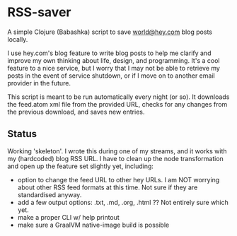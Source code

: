 # RSS-saver
A simple Clojure (Babashka) script to save world@hey.com blog posts locally.

I use hey.com's blog feature to write blog posts to help me clarify and improve my own thinking about life, design, and programming. It's a cool feature to a nice service, but I worry that I may not be able to retrieve my posts in the event of service shutdown, or if I move on to another email provider in the future.

This script is meant to be run automatically every night (or so). It downloads the feed.atom xml file from the provided URL, checks for any changes from the previous download, and saves new entries.

## Status
Working 'skeleton'. I wrote this during one of my streams, and it works with my (hardcoded) blog RSS URL. I have to clean up the node transformation and open up the feature set slightly yet, including:

 - option to change the feed URL to other hey URLs. I am NOT worrying about other RSS feed formats at this time. Not sure if they are standardised anyway.
 - add a few output options: .txt, .md, .org, .html ?? Not entirely sure which yet.
 - make a proper CLI w/ help printout
 - make sure a GraalVM native-image build is possible
